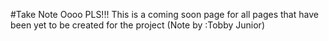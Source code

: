 #Take Note Oooo PLS!!!
This is a coming soon page for all pages that have been yet to be created for the project (Note by :Tobby Junior)